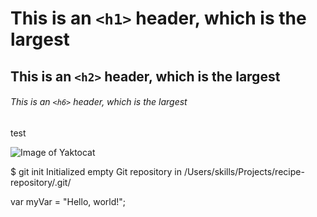 # This is an `<h1>` header, which is the largest

## This is an `<h2>` header, which is the largest

###### This is an `<h6>` header, which is the largest

test

![Image of Yaktocat](https://octodex.github.com/images/yaktocat.png)

$ git init
Initialized empty Git repository in /Users/skills/Projects/recipe-repository/.git/

var myVar = "Hello, world!";
